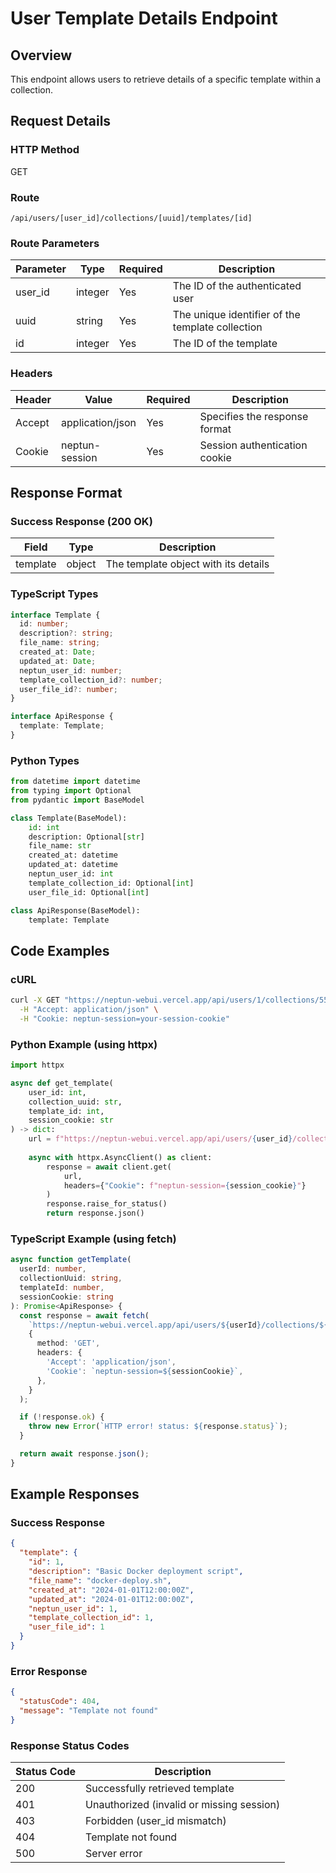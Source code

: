 # User Template Details Endpoint

## Overview

This endpoint allows users to retrieve details of a specific template within a collection.

## Request Details

### HTTP Method

GET

### Route

`/api/users/[user_id]/collections/[uuid]/templates/[id]`

### Route Parameters

| Parameter | Type    | Required | Description                                     |
|-----------|---------|----------|-------------------------------------------------|
| user_id   | integer | Yes      | The ID of the authenticated user               |
| uuid      | string  | Yes      | The unique identifier of the template collection |
| id        | integer | Yes      | The ID of the template                         |

### Headers

| Header          | Value            | Required | Description                    |
|-----------------|------------------|----------|--------------------------------|
| Accept          | application/json | Yes      | Specifies the response format |
| Cookie          | neptun-session   | Yes      | Session authentication cookie |

## Response Format

### Success Response (200 OK)

| Field       | Type   | Description                                     |
|-------------|--------|------------------------------------------------|
| template    | object | The template object with its details           |

### TypeScript Types

```typescript
interface Template {
  id: number;
  description?: string;
  file_name: string;
  created_at: Date;
  updated_at: Date;
  neptun_user_id: number;
  template_collection_id?: number;
  user_file_id?: number;
}

interface ApiResponse {
  template: Template;
}
```

### Python Types

```python
from datetime import datetime
from typing import Optional
from pydantic import BaseModel

class Template(BaseModel):
    id: int
    description: Optional[str]
    file_name: str
    created_at: datetime
    updated_at: datetime
    neptun_user_id: int
    template_collection_id: Optional[int]
    user_file_id: Optional[int]

class ApiResponse(BaseModel):
    template: Template
```

## Code Examples

### cURL

```bash
curl -X GET "https://neptun-webui.vercel.app/api/users/1/collections/550e8400-e29b-41d4-a716-446655440000/templates/1" \
  -H "Accept: application/json" \
  -H "Cookie: neptun-session=your-session-cookie"
```

### Python Example (using httpx)

```python
import httpx

async def get_template(
    user_id: int,
    collection_uuid: str,
    template_id: int,
    session_cookie: str
) -> dict:
    url = f"https://neptun-webui.vercel.app/api/users/{user_id}/collections/{collection_uuid}/templates/{template_id}"
    
    async with httpx.AsyncClient() as client:
        response = await client.get(
            url,
            headers={"Cookie": f"neptun-session={session_cookie}"}
        )
        response.raise_for_status()
        return response.json()
```

### TypeScript Example (using fetch)

```typescript
async function getTemplate(
  userId: number,
  collectionUuid: string,
  templateId: number,
  sessionCookie: string
): Promise<ApiResponse> {
  const response = await fetch(
    `https://neptun-webui.vercel.app/api/users/${userId}/collections/${collectionUuid}/templates/${templateId}`,
    {
      method: 'GET',
      headers: {
        'Accept': 'application/json',
        'Cookie': `neptun-session=${sessionCookie}`,
      },
    }
  );

  if (!response.ok) {
    throw new Error(`HTTP error! status: ${response.status}`);
  }

  return await response.json();
}
```

## Example Responses

### Success Response

```json
{
  "template": {
    "id": 1,
    "description": "Basic Docker deployment script",
    "file_name": "docker-deploy.sh",
    "created_at": "2024-01-01T12:00:00Z",
    "updated_at": "2024-01-01T12:00:00Z",
    "neptun_user_id": 1,
    "template_collection_id": 1,
    "user_file_id": 1
  }
}
```

### Error Response

```json
{
  "statusCode": 404,
  "message": "Template not found"
}
```

### Response Status Codes

| Status Code | Description                                |
|-------------|--------------------------------------------|
| 200         | Successfully retrieved template            |
| 401         | Unauthorized (invalid or missing session)   |
| 403         | Forbidden (user_id mismatch)               |
| 404         | Template not found                         |
| 500         | Server error                               | 
